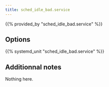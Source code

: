 ```yaml
---
title: sched_idle_bad.service
---
```


{{% provided_by "sched_idle_bad.service" %}}

## Options

{{% systemd_unit "sched_idle_bad.service" %}}

## Additionnal notes

Nothing here.